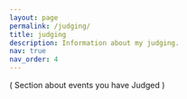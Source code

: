 ```yaml
---
layout: page
permalink: /judging/
title: judging
description: Information about my judging.
nav: true
nav_order: 4
---
```


( Section about events you have Judged )

